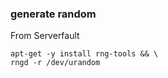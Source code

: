 
### generate random

From Serverfault

```
apt-get -y install rng-tools && \
rngd -r /dev/urandom
```

